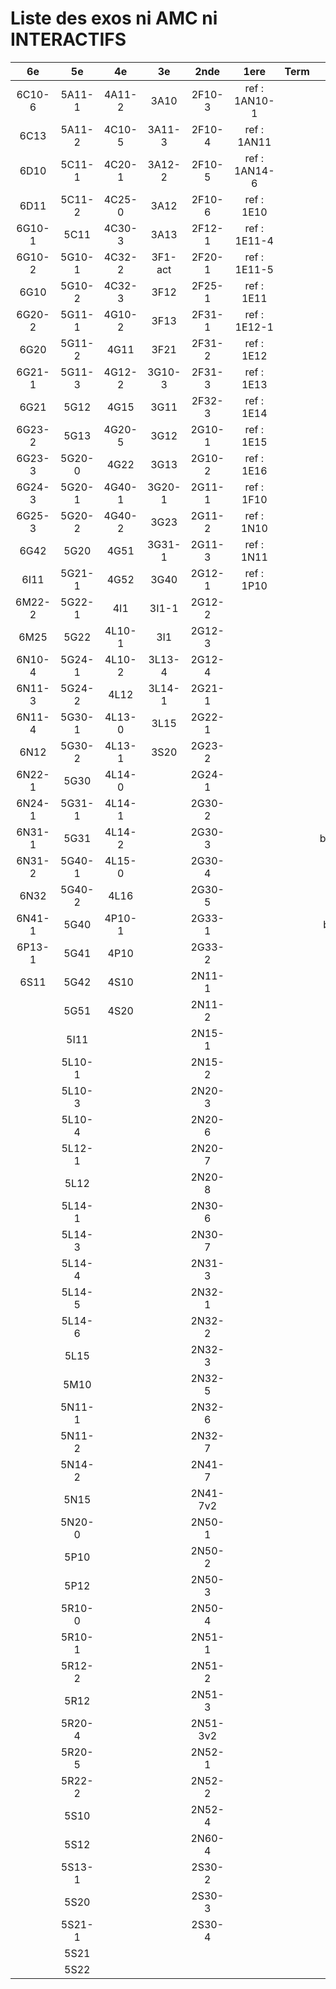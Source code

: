 # Liste des exos ni AMC ni INTERACTIFS

|6e|5e|4e|3e|2nde|1ere|Term|Reste|
|:-:|:-:|:-:|:-:|:-:|:-:|:-:|:-:|
|6C10-6|5A11-1|4A11-2|3A10|2F10-3|ref : 1AN10-1||beta3G22|
|6C13|5A11-2|4C10-5|3A11-3|2F10-4|ref : 1AN11||beta2F31|
|6D10|5C11-1|4C20-1|3A12-2|2F10-5|ref : 1AN14-6||beta3F23|
|6D11|5C11-2|4C25-0|3A12|2F10-6|ref : 1E10||beta3G15|
|6G10-1|5C11|4C30-3|3A13|2F12-1|ref : 1E11-4||beta3G41|
|6G10-2|5G10-1|4C32-2|3F1-act|2F20-1|ref : 1E11-5||beta3S20-1|
|6G10|5G10-2|4C32-3|3F12|2F25-1|ref : 1E11||beta3s21|
|6G20-2|5G11-1|4G10-2|3F13|2F31-1|ref : 1E12-1||beta4C31|
|6G20|5G11-2|4G11|3F21|2F31-2|ref : 1E12||beta4G20-3|
|6G21-1|5G11-3|4G12-2|3G10-3|2F31-3|ref : 1E13||beta4G20-4|
|6G21|5G12|4G15|3G11|2F32-3|ref : 1E14||beta5G30-2|
|6G23-2|5G13|4G20-5|3G12|2G10-1|ref : 1E15||beta6C33-1|
|6G23-3|5G20-0|4G22|3G13|2G10-2|ref : 1E16||beta6test2|
|6G24-3|5G20-1|4G40-1|3G20-1|2G11-1|ref : 1F10||beta6test2021|
|6G25-3|5G20-2|4G40-2|3G23|2G11-2|ref : 1N10||betaAleaFigure|
|6G42|5G20|4G51|3G31-1|2G11-3|ref : 1N11||betaAsymptotesObliques|
|6I11|5G21-1|4G52|3G40|2G12-1|ref : 1P10||betaEqCarreDansC|
|6M22-2|5G22-1|4I1|3I1-1|2G12-2|||betaEquations|
|6M25|5G22|4L10-1|3I1|2G12-3|||betaEquationsLog|
|6N10-4|5G24-1|4L10-2|3L13-4|2G12-4|||betaEqValAbs|
|6N11-3|5G24-2|4L12|3L14-1|2G21-1|||betaExo3d|
|6N11-4|5G30-1|4L13-0|3L15|2G22-1|||betaExoLimite|
|6N12|5G30-2|4L13-1|3S20|2G23-2|||betaExoSimpleMatthieu|
|6N22-1|5G30|4L14-0||2G24-1|||betaModele10_simple_question-reponse|
|6N24-1|5G31-1|4L14-1||2G30-2|||betaModele11_parametrable|
|6N31-1|5G31|4L14-2||2G30-3|||betaModele20_plusieurs_types_de_questions|
|6N31-2|5G40-1|4L15-0||2G30-4|||betaModele21_parametrables|
|6N32|5G40-2|4L16||2G30-5|||betaModele22_avec_une_serie_de_valeurs|
|6N41-1|5G40|4P10-1||2G33-1|||betaModele30_constructions_géométriques|
|6P13-1|5G41|4P10||2G33-2|||betaModele31_parametrables|
|6S11|5G42|4S10||2N11-1|||betaModele40_tableau_proportionnalite|
||5G51|4S20||2N11-2|||betaModele41_tableau_signes_variations|
||5I11|||2N15-1|||betaModele50_Mathsteps|
||5L10-1|||2N15-2|||betaPol|
||5L10-3|||2N20-3|||betaProbaAouB|
||5L10-4|||2N20-6|||betaProbabilites|
||5L12-1|||2N20-7|||betaProbabilitesJC|
||5L12|||2N20-8|||betaProblemesConcretPourcentage|
||5L14-1|||2N30-6|||betaPuissances|
||5L14-3|||2N30-7|||betarotation3d|
||5L14-4|||2N31-3|||betaSpline|
||5L14-5|||2N32-1|||betaSys2x2CombLin|
||5L14-6|||2N32-2|||betaTestRapporteur|
||5L15|||2N32-3|||betaTracerParabole|
||5M10|||2N32-5|||moule_a_exo_mathalea|
||5N11-1|||2N32-6|||moule_a_exo_mathalea2d|
||5N11-2|||2N32-7|||c3C10-2|
||5N14-2|||2N41-7|||c3I11|
||5N15|||2N41-7v2|||c3N10|
||5N20-0|||2N50-1|||c3N23|
||5P10|||2N50-2|||can6I01|
||5P12|||2N50-3|||CM020|
||5R10-0|||2N50-4|||CM021|
||5R10-1|||2N51-1|||ExC100|
||5R12-2|||2N51-2|||HPC100|
||5R12|||2N51-3|||PEA11-1|
||5R20-4|||2N51-3v2|||PEA11|
||5R20-5|||2N52-1|||PEA12|
||5R22-2|||2N52-2|||PEA13|
||5S10|||2N52-4|||PEG20|
||5S12|||2N60-4|||PEG21|
||5S13-1|||2S30-2|||PEG22|
||5S20|||2S30-3|||PEG23|
||5S21-1|||2S30-4|||PEG24|
||5S21||||||P003|
||5S22||||||P004|
